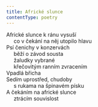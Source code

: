 ```yaml
---
title: Africké slunce
contentType: poetry
---
```


<section>

Africké slunce k ránu vysuší  
     co v čekání na něj utopilo hlavu  
Psí čenichy v konzervách  
     běží o závod sousta  
     žaludky vybrané  
     křečovitým ranním zvracením  
Vpadlá břicha  
Sedím uprostřed, chudoby  
     s rukama na špinavém písku  
A čekáním na africké slunce  
     ztrácím souvislost

</section>
